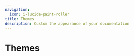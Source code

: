 ```yaml
---
navigation:
  icon: i-lucide-paint-roller
title: Themes
description: Custom the appearance of your documentation
---
```


# Themes
